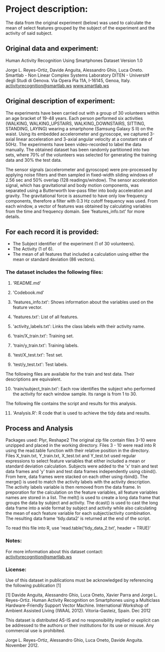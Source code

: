 # Project description:
The data from the original experiment (below) was used to calculate the mean of select features grouped by the subject of the experiment and the activity of said subject. 


## Original data and experiment:
Human Activity Recognition Using Smartphones Dataset
Version 1.0

Jorge L. Reyes-Ortiz, Davide Anguita, Alessandro Ghio, Luca Oneto.
Smartlab - Non Linear Complex Systems Laboratory
DITEN - Universit‡ degli Studi di Genova.
Via Opera Pia 11A, I-16145, Genoa, Italy.
activityrecognition@smartlab.ws
www.smartlab.ws

## Original description of experiment:

The experiments have been carried out with a group of 30 volunteers within an age bracket of 19-48 years. Each person performed six activities (WALKING, WALKING_UPSTAIRS, WALKING_DOWNSTAIRS, SITTING, STANDING, LAYING) wearing a smartphone (Samsung Galaxy S II) on the waist. Using its embedded accelerometer and gyroscope, we captured 3-axial linear acceleration and 3-axial angular velocity at a constant rate of 50Hz. The experiments have been video-recorded to label the data manually. The obtained dataset has been randomly partitioned into two sets, where 70% of the volunteers was selected for generating the training data and 30% the test data. 

The sensor signals (accelerometer and gyroscope) were pre-processed by applying noise filters and then sampled in fixed-width sliding windows of 2.56 sec and 50% overlap (128 readings/window). The sensor acceleration signal, which has gravitational and body motion components, was separated using a Butterworth low-pass filter into body acceleration and gravity. The gravitational force is assumed to have only low frequency components, therefore a filter with 0.3 Hz cutoff frequency was used. From each window, a vector of features was obtained by calculating variables from the time and frequency domain. See 'features_info.txt' for more details. 

## For each record it is provided:
* The Subject identifier of the experiment (1 of 30 volunteers).
* The Activity (1 of 6).
* The mean of all features that included a calculation using either the mean or standard deviation (86 vectors).

### The dataset includes the following files:

1. 'README.md'

2. 'Codebook.md'

3. 'features_info.txt': Shows information about the variables used on the feature vector.

4. 'features.txt': List of all features.

5. 'activity_labels.txt': Links the class labels with their activity name.

6. 'train/X_train.txt': Training set.

7. 'train/y_train.txt': Training labels.

8. 'test/X_test.txt': Test set.

9. 'test/y_test.txt': Test labels.

The following files are available for the train and test data. Their descriptions are equivalent. 

10. 'train/subject_train.txt': Each row identifies the subject who performed the activity for each window sample. Its range is from 1 to 30.

The following file contains the script and results for this analysis.

11. 'Analysis.R': R code that is used to achieve the tidy data and results.

## Process and Analysis
Packages used: Plyr, Reshape2
The original zip file contain files 3-10 were unzipped and placed in the working directory. Files 3 - 10 were read into R using the read.table function with their relative position in the directory. Files X_train.txt, Y_train.txt, X_test.txt and Y_test.txt used regular expressions to select feature variables that either included a mean or standard deviation calculation. Subjects were added to the 'x' train and test data frames and 'y' train and test data frames independently using cbind(). From here, data frames were stacked on each other using rbind(). The merge() is used to match the activity labels with the activity description. The activity labels variable is then removed from the data frame. In preporation for the calculation on the feature variables, all feature variables names are stored in a list. The melt() is used to create a long data frame that groups the data by subject and activity. The dcast() is used to cast the long data frame into a wide format by subject and activity while also calculating the mean of each feature variable for each subject/activity combination. The resulting data frame 'tidy.data2' is returned at the end of the script. 

To read this file into R, use 'read.table('tidy_data_2.txt', header = TRUE)'

### Notes:

For more information about this dataset contact: activityrecognition@smartlab.ws

### License:

Use of this dataset in publications must be acknowledged by referencing the following publication [1] 

[1] Davide Anguita, Alessandro Ghio, Luca Oneto, Xavier Parra and Jorge L. Reyes-Ortiz. Human Activity Recognition on Smartphones using a Multiclass Hardware-Friendly Support Vector Machine. International Workshop of Ambient Assisted Living (IWAAL 2012). Vitoria-Gasteiz, Spain. Dec 2012

This dataset is distributed AS-IS and no responsibility implied or explicit can be addressed to the authors or their institutions for its use or misuse. Any commercial use is prohibited.

Jorge L. Reyes-Ortiz, Alessandro Ghio, Luca Oneto, Davide Anguita. November 2012.